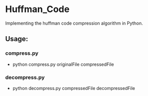 # Huffman_Code

Implementing the huffman code compression algorithm in Python.

## Usage:

### compress.py
- python compress.py originalFile compressedFile

### decompress.py
- python decompress.py compressedFile decompressedFile